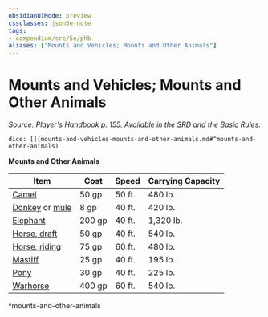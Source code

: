 ```yaml
---
obsidianUIMode: preview
cssclasses: json5e-note
tags:
- compendium/src/5e/phb
aliases: ["Mounts and Vehicles; Mounts and Other Animals"]
---
```

# Mounts and Vehicles; Mounts and Other Animals
*Source: Player's Handbook p. 155. Available in the SRD and the Basic Rules.* 

`dice: [](mounts-and-vehicles-mounts-and-other-animals.md#^mounts-and-other-animals)`

**Mounts and Other Animals**

| Item | Cost | Speed | Carrying Capacity |
|------|------|-------|-------------------|
| [Camel](/2-Mechanics/CLI/items/camel.md) | 50 gp | 50 ft. | 480 lb. |
| [Donkey](/2-Mechanics/CLI/items/donkey.md) or [mule](/2-Mechanics/CLI/items/mule.md) | 8 gp | 40 ft. | 420 lb. |
| [Elephant](/2-Mechanics/CLI/items/elephant.md) | 200 gp | 40 ft. | 1,320 lb. |
| [Horse, draft](/2-Mechanics/CLI/items/draft-horse.md) | 50 gp | 40 ft. | 540 lb. |
| [Horse, riding](/2-Mechanics/CLI/items/riding-horse.md) | 75 gp | 60 ft. | 480 lb. |
| [Mastiff](/2-Mechanics/CLI/items/mastiff.md) | 25 gp | 40 ft. | 195 lb. |
| [Pony](/2-Mechanics/CLI/items/pony.md) | 30 gp | 40 ft. | 225 lb. |
| [Warhorse](/2-Mechanics/CLI/items/warhorse.md) | 400 gp | 60 ft. | 540 lb. |
^mounts-and-other-animals